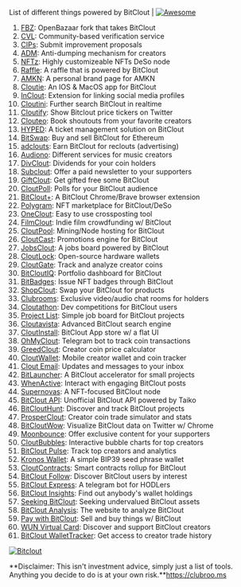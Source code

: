 List of different things powered by BitClout  | [![Awesome](https://cdn.rawgit.com/sindresorhus/awesome/d7305f38d29fed78fa85652e3a63e154dd8e8829/media/badge.svg)](https://github.com/Mentors4EDU/Awesome-Clout)

1. [FBZ](https://github.com/Mentors4EDU/FBZ): OpenBazaar fork that takes  BitClout
2. [CVL](https://www.cvl.ac/): Community-based verification service
3. [CIPs](https://github.com/Mentors4EDU/BitClout-Proposals): Submit improvement proposals
4. [ADM](https://github.com/CloutContracts/ADM): Anti-dumping mechanism for creators
5. [NFTz](https://nftz.zone/): Highly customizeable NFTs DeSo node
6. [Raffle](https://bitcloutraffle.com/): A raffle that is powered by BitClout
7. [AMKN](https://peer-social.com/): A personal brand page for AMKN
8. [Cloutie](https://bitclout.com/u/CloutieApp): An IOS & MacOS app for BitClout
9. [InClout](https://inclout.io/): Extension for linking social media profiles
10. [Cloutini](https://cloutini.com/): Further search BitClout in realtime
11. [Cloutify](https://chrome.google.com/webstore/detail/cloutify-show-bitclout-pr/mmpacdkjmmnichfpplcpcipgcdphfhdg): Show Bitclout price tickers on Twitter
12. [Clouteo](https://www.clouteo.co/book-shout-out): Book shoutouts from your favorite creators
13. [HYPED](https://hypedtickets.com/): A ticket management solution on BitClout
14. [BitSwap](https://bitswap.network/): Buy and sell BitClout for Ethereum
15. [adclouts](https://adclouts.com/): Earn BitClout for reclouts (advertising)
16. [Audiono](https://audiono.de/): Different services for music creators
17. [DivClout](https://www.divclout.com/): Dividends for your coin holders
18. [Subclout](https://www.subclout.com/): Offer a paid newsletter to your supporters
19. [GiftClout](https://www.giftclout.com/): Get gifted free some BitClout
20. [CloutPoll](https://cloutpoll.com/): Polls for your BitClout audience
21. [BitClout+](https://bitclout.plus/): A BitClout Chrome/Brave browser extension
22. [Polygram](https://polygram.cc/): NFT marketplace for BitClout/DeSo
23. [OneClout](https://oneclout.net/): Easy to use crossposting tool
24. [FilmClout](https://bitclout.com/u/FilmClout): Indie film crowdfunding w/ BitClout
25. [CloutPool](https://bitclout.com/u/CloutPool): Mining/Node hosting for BitClout
26. [CloutCast](https://cloutcast.io/): Promotions engine for BitClout
27. [JobsClout](http://jobclout.me/): A jobs board powered by BitClout
28. [CloutLock](https://bitclout.com/u/CloutLockl): Open-source hardware wallets
29. [CloutGate](https://cloutgate.com/): Track and analyze creator coins
30. [BitCloutIQ](https://bitcloutiq.net/): Portfolio dashboard for BitClout
31. [BitBadges](http://bitbadges.web.app/): Issue NFT badges through BitClout
32. [ShopClout](http://shopclout.me/): Swap your BitClout for products
33. [Clubrooms](https://clubroo.ms): Exclusive video/audio chat rooms for holders
34. [Cloutathon](https://cloutathon.com/): Dev competitions for BitClout users
35. [Project List](https://project-list.io/): Simple job board for BitClout projects
36. [Cloutavista](https://cloutavista.com/): Advanced BitClout search engine
37. [CloutInstall](https://cloutinstall.app): BitClout App store w/ a flat UI
38. [OhMyClout](https://ohmyclout.com/): Telegram bot to track coin transactions
39. [GreedClout](https://bogdandidenko.github.io/greedclout/): Creator coin price calculator
40. [CloutWallet](https://bitclout.com/u/cloutwallet): Mobile creator wallet and coin tracker
41. [Clout Email](https://cloutemail.com/): Updates and messages to your inbox
42. [BitLauncher](https://bitlauncher.net/): A BitClout accelerator for small projects
43. [WhenActive](https://whenactive.com/global): Interact with engaging BitClout posts
44. [Supernovas](https://www.supernovas.app/): A NFT-focused BitClout node
45. [BitClout API](https://github.com/benjaminwoods/bitclout): Unofficial BitClout API powered by Taiko
46. [BitCloutHunt](https://www.bitclouthunt.com/): Discover and track BitClout projects
47. [ProsperClout](https://www.prosperclout.com/): Creator coin trade simulator and stats
48. [BitCloutWow](https://chrome.google.com/webstore/detail/bitcloutwow-bitclout-on-t/pljnngphhkadegjpkajkcigimjdheedd?hl=en&authuser=1): Visualize BitClout data on Twitter w/ Chrome
49. [Moonbounce](https://getmoonbounce.com/): Offer exclusive content for your supporters
50. [CloutBubbles](https://cloutbubbles.com/): Interactive bubble charts for top creators
51. [BitClout Pulse](https://www.bitcloutpulse.com/): Track top creators and analytics
52. [Kronos Wallet](https://kronoswallet.com/): A simple BIP39 seed phrase wallet
53. [CloutContracts](https://bitclout.com/u/cloutcontracts): Smart contracts rollup for BitClout
54. [BitClout Follow](https://bitcloutfollow.com/): Discover BitClout users by interest
55. [BitClout Express](https://bitclout.express/): A telegram bot for HODLers
56. [BitClout Insights](https://bitcloutinsights.com/): Find out anybody's wallet holdings
57. [Seeking BitClout](https://seekingbitclout.com/): Seeking undervalued BitClout assets
58. [BitClout Analysis](https://www.bitcloutanalysis.com/): The website to analyze BitClout
59. [Pay with BitClout](https://bitclout.com/u/PayWithBitClout): Sell and buy things w/ BitClout
60. [WUN Virtual Card](https://wun.vc/): Discover and support BitClout creators
61. [BitClout WalletTracker](https://chrome.google.com/webstore/detail/bitclout-wallettracker/kgafnekhkfjhjjdmlobajeppoehmjbba): Get access to creator trade history

[![Bitclout](https://img.shields.io/badge/-Follow%20me%20on%20BitClout-red)](https://bitclout.com/u/AMKN)

**Disclaimer: This isn't investment advice, simply just a list of tools. Anything you decide to do is at your own risk.**https://clubroo.ms

